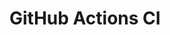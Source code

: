 # GitHub Actions CI






















































































































































































































































































































































































































































































































































































































































































































































































































































































































































































































































































































































































































































































































































































































































































































































































































































































































































































































































































































































































































































































































































































































































































































































































































































































































































































































































































































































































































































































































































































































































































































































































































































































































